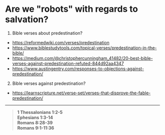# Are we "robots" with regards to salvation?

1. Bible verses about predestination?
- https://reformedwiki.com/verses/predestination
- https://www.biblestudytools.com/topical-verses/predestination-in-the-bible/
- https://medium.com/@christophercunningham_41482/20-best-bible-verses-against-predestination-refuted-844d92aa4347
- https://www.austingentry.com/responses-to-objections-against-predestination/

2. Bible verses against predestination?
- https://learnscripture.net/verse-set/verses-that-disprove-the-fable-predestination/

---
> **1 Thessalonians 1:2-5** \
> **Ephesians 1:3-14** \
> **Romans 8:28-39** \
> **Romans 9:1-11:36**